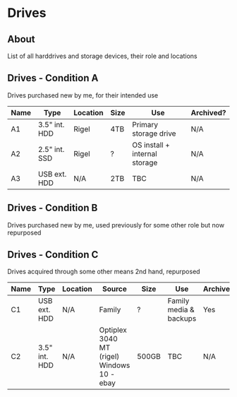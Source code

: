 # Drives

## About

List of all harddrives and storage devices, their role and locations

## Drives - Condition A

Drives purchased new by me, for their intended use

| Name | Type | Location | Size | Use | Archived? |
|------|------|----------|------|-----|-----------|
| A1 | 3.5" int. HDD | Rigel | 4TB | Primary storage drive | N/A |
| A2 | 2.5" int. SSD | Rigel | ? | OS install + internal storage | N/A |
| A3 | USB ext. HDD | N/A | 2TB | TBC | N/A |

## Drives - Condition B

Drives purchased new by me, used previously for some other role but now
repurposed

## Drives - Condition C

Drives acquired through some other means 2nd hand, repurposed

| Name | Type | Location | Source | Size | Use | Archived? |
|------|------|----------|--------|------|-----|-----------|
| C1 | USB ext. HDD | N/A | Family | ? | Family media & backups | Yes |
| C2 | 3.5" int. HDD | N/A | Optiplex 3040 MT (rigel) Windows 10 - ebay | 500GB | TBC | N/A |

